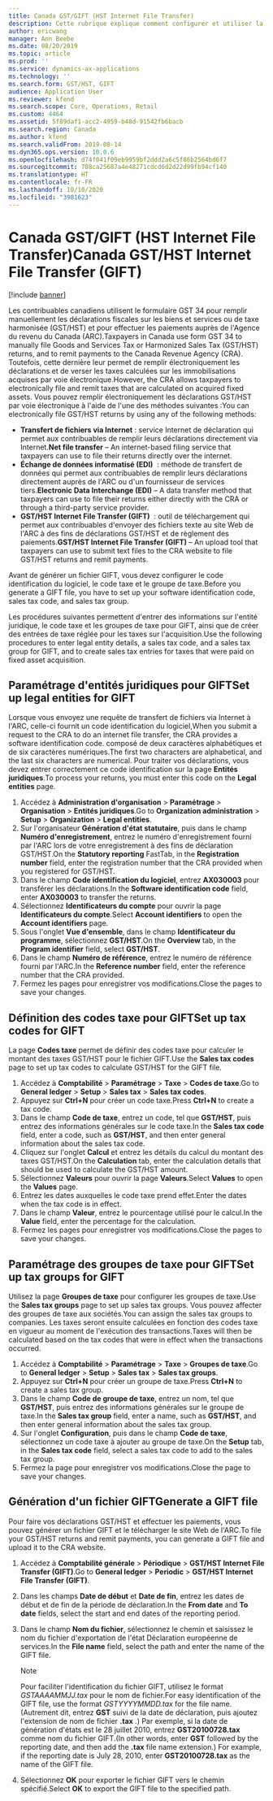 ```yaml
---
title: Canada GST/GIFT (HST Internet File Transfer)
description: Cette rubrique explique comment configurer et utiliser la fonction GIFT (Internet File Transfer) sur les biens et services ou de taxe harmonisée (GST/HST) du Canada.
author: ericwang
manager: Ann Beebe
ms.date: 08/20/2019
ms.topic: article
ms.prod: ''
ms.service: dynamics-ax-applications
ms.technology: ''
ms.search.form: GST/HST, GIFT
audience: Application User
ms.reviewer: kfend
ms.search.scope: Core, Operations, Retail
ms.custom: 4464
ms.assetid: 5f89daf1-acc2-4959-b48d-91542fb6bacb
ms.search.region: Canada
ms.author: kfend
ms.search.validFrom: 2019-08-14
ms.dyn365.ops.version: 10.0.6
ms.openlocfilehash: d74f041f09eb9959bf2ddd2a6c5f86b2564bd6f7
ms.sourcegitcommit: 708ca25687a4e48271cdcd6d2d22d99fb94cf140
ms.translationtype: HT
ms.contentlocale: fr-FR
ms.lasthandoff: 10/10/2020
ms.locfileid: "3981623"
---
```

# <a name="canada-gsthst-internet-file-transfer-gift"></a><span data-ttu-id="faa9b-103">Canada GST/GIFT (HST Internet File Transfer)</span><span class="sxs-lookup"><span data-stu-id="faa9b-103">Canada GST/HST Internet File Transfer (GIFT)</span></span>

[!include [banner](../includes/banner.md)]

<span data-ttu-id="faa9b-104">Les contribuables canadiens utilisent le formulaire GST 34 pour remplir manuellement les déclarations fiscales sur les biens et services ou de taxe harmonisée (GST/HST) et pour effectuer les paiements auprès de l'Agence du revenu du Canada (ARC).</span><span class="sxs-lookup"><span data-stu-id="faa9b-104">Taxpayers in Canada use form GST 34 to manually file Goods and Services Tax or Harmonized Sales Tax (GST/HST) returns, and to remit payments to the Canada Revenue Agency (CRA).</span></span> <span data-ttu-id="faa9b-105">Toutefois, cette dernière leur permet de remplir électroniquement les déclarations et de verser les taxes calculées sur les immobilisations acquises par voie électronique.</span><span class="sxs-lookup"><span data-stu-id="faa9b-105">However, the CRA allows taxpayers to electronically file and remit taxes that are calculated on acquired fixed assets.</span></span> <span data-ttu-id="faa9b-106">Vous pouvez remplir électroniquement les déclarations GST/HST par voie électronique à l'aide de l'une des méthodes suivantes :</span><span class="sxs-lookup"><span data-stu-id="faa9b-106">You can electronically file GST/HST returns by using any of the following methods:</span></span>

- <span data-ttu-id="faa9b-107">**Transfert de fichiers via Internet** : service Internet de déclaration qui permet aux contribuables de remplir leurs déclarations directement via Internet.</span><span class="sxs-lookup"><span data-stu-id="faa9b-107">**Net file transfer** – An internet-based filing service that taxpayers can use to file their returns directly over the internet.</span></span>
- <span data-ttu-id="faa9b-108">**Échange de données informatisé (EDI)**  : méthode de transfert de données qui permet aux contribuables de remplir leurs déclarations directement auprès de l'ARC ou d'un fournisseur de services tiers.</span><span class="sxs-lookup"><span data-stu-id="faa9b-108">**Electronic Data Interchange (EDI)** – A data transfer method that taxpayers can use to file their returns either directly with the CRA or through a third-party service provider.</span></span>
- <span data-ttu-id="faa9b-109">**GST/HST Internet File Transfer (GIFT)**  : outil de téléchargement qui permet aux contribuables d'envoyer des fichiers texte au site Web de l'ARC à des fins de déclarations GST/HST et de règlement des paiements.</span><span class="sxs-lookup"><span data-stu-id="faa9b-109">**GST/HST Internet File Transfer (GIFT)** – An upload tool that taxpayers can use to submit text files to the CRA website to file GST/HST returns and remit payments.</span></span>

<span data-ttu-id="faa9b-110">Avant de générer un fichier GIFT, vous devez configurer le code identification du logiciel, le code taxe et le groupe de taxe.</span><span class="sxs-lookup"><span data-stu-id="faa9b-110">Before you generate a GIFT file, you have to set up your software identification code, sales tax code, and sales tax group.</span></span>

<span data-ttu-id="faa9b-111">Les procédures suivantes permettent d'entrer des informations sur l'entité juridique, le code taxe et les groupes de taxe pour GIFT, ainsi que de créer des entrées de taxe réglée pour les taxes sur l'acquisition.</span><span class="sxs-lookup"><span data-stu-id="faa9b-111">Use the following procedures to enter legal entity details, a sales tax code, and a sales tax group for GIFT, and to create sales tax entries for taxes that were paid on fixed asset acquisition.</span></span>

## <a name="set-up-legal-entities-for-gift"></a><span data-ttu-id="faa9b-112">Paramétrage d'entités juridiques pour GIFT</span><span class="sxs-lookup"><span data-stu-id="faa9b-112">Set up legal entities for GIFT</span></span>

<span data-ttu-id="faa9b-113">Lorsque vous envoyez une requête de transfert de fichiers via Internet à l'ARC, celle-ci fournit un code identification du logiciel,</span><span class="sxs-lookup"><span data-stu-id="faa9b-113">When you submit a request to the CRA to do an internet file transfer, the CRA provides a software identification code.</span></span> <span data-ttu-id="faa9b-114">composé de deux caractères alphabétiques et de six caractères numériques.</span><span class="sxs-lookup"><span data-stu-id="faa9b-114">The first two characters are alphabetical, and the last six characters are numerical.</span></span> <span data-ttu-id="faa9b-115">Pour traiter vos déclarations, vous devez entrer correctement ce code identification sur la page **Entités juridiques**.</span><span class="sxs-lookup"><span data-stu-id="faa9b-115">To process your returns, you must enter this code on the **Legal entities** page.</span></span>

1. <span data-ttu-id="faa9b-116">Accédez à **Administration d'organisation** \> **Paramétrage** \> **Organisation** \> **Entités juridiques**.</span><span class="sxs-lookup"><span data-stu-id="faa9b-116">Go to **Organization administration** \> **Setup** \> **Organization** \> **Legal entities**.</span></span>
2. <span data-ttu-id="faa9b-117">Sur l'organisateur **Génération d'état statutaire**, puis dans le champ **Numéro d'enregistrement**, entrez le numéro d'enregistrement fourni par l'ARC lors de votre enregistrement à des fins de déclaration GST/HST.</span><span class="sxs-lookup"><span data-stu-id="faa9b-117">On the **Statutory reporting** FastTab, in the **Registration number** field, enter the registration number that the CRA provided when you registered for GST/HST.</span></span>
3. <span data-ttu-id="faa9b-118">Dans le champ **Code identification du logiciel**, entrez **AX030003** pour transférer les déclarations.</span><span class="sxs-lookup"><span data-stu-id="faa9b-118">In the **Software identification code** field, enter **AX030003** to transfer the returns.</span></span>
4. <span data-ttu-id="faa9b-119">Sélectionnez **Identificateurs du compte** pour ouvrir la page **Identificateurs du compte**.</span><span class="sxs-lookup"><span data-stu-id="faa9b-119">Select **Account identifiers** to open the **Account identifiers** page.</span></span>
5. <span data-ttu-id="faa9b-120">Sous l'onglet **Vue d'ensemble**, dans le champ **Identificateur du programme**, sélectionnez **GST/HST**.</span><span class="sxs-lookup"><span data-stu-id="faa9b-120">On the **Overview** tab, in the **Program identifier** field, select **GST/HST**.</span></span>
6. <span data-ttu-id="faa9b-121">Dans le champ **Numéro de référence**, entrez le numéro de référence fourni par l'ARC.</span><span class="sxs-lookup"><span data-stu-id="faa9b-121">In the **Reference number** field, enter the reference number that the CRA provided.</span></span>
7. <span data-ttu-id="faa9b-122">Fermez les pages pour enregistrer vos modifications.</span><span class="sxs-lookup"><span data-stu-id="faa9b-122">Close the pages to save your changes.</span></span>

## <a name="set-up-tax-codes-for-gift"></a><span data-ttu-id="faa9b-123">Définition des codes taxe pour GIFT</span><span class="sxs-lookup"><span data-stu-id="faa9b-123">Set up tax codes for GIFT</span></span>

<span data-ttu-id="faa9b-124">La page **Codes taxe** permet de définir des codes taxe pour calculer le montant des taxes GST/HST pour le fichier GIFT.</span><span class="sxs-lookup"><span data-stu-id="faa9b-124">Use the **Sales tax codes** page to set up tax codes to calculate GST/HST for the GIFT file.</span></span>

1. <span data-ttu-id="faa9b-125">Accédez à **Comptabilité** \> **Paramétrage** \> **Taxe** \> **Codes de taxe**.</span><span class="sxs-lookup"><span data-stu-id="faa9b-125">Go to **General ledger** \> **Setup** \> **Sales tax** \> **Sales tax codes**.</span></span>
2. <span data-ttu-id="faa9b-126">Appuyez sur **Ctrl+N** pour créer un code taxe.</span><span class="sxs-lookup"><span data-stu-id="faa9b-126">Press **Ctrl+N** to create a tax code.</span></span>
3. <span data-ttu-id="faa9b-127">Dans le champ **Code de taxe**, entrez un code, tel que **GST/HST**, puis entrez des informations générales sur le code taxe.</span><span class="sxs-lookup"><span data-stu-id="faa9b-127">In the **Sales tax code** field, enter a code, such as **GST/HST**, and then enter general information about the sales tax code.</span></span>
4. <span data-ttu-id="faa9b-128">Cliquez sur l'onglet **Calcul** et entrez les détails du calcul du montant des taxes GST/HST.</span><span class="sxs-lookup"><span data-stu-id="faa9b-128">On the **Calculation** tab, enter the calculation details that should be used to calculate the GST/HST amount.</span></span>
5. <span data-ttu-id="faa9b-129">Sélectionnez **Valeurs** pour ouvrir la page **Valeurs**.</span><span class="sxs-lookup"><span data-stu-id="faa9b-129">Select **Values** to open the **Values** page.</span></span>
6. <span data-ttu-id="faa9b-130">Entrez les dates auxquelles le code taxe prend effet.</span><span class="sxs-lookup"><span data-stu-id="faa9b-130">Enter the dates when the tax code is in effect.</span></span>
7. <span data-ttu-id="faa9b-131">Dans le champ **Valeur**, entrez le pourcentage utilisé pour le calcul.</span><span class="sxs-lookup"><span data-stu-id="faa9b-131">In the **Value** field, enter the percentage for the calculation.</span></span>
8. <span data-ttu-id="faa9b-132">Fermez les pages pour enregistrer vos modifications.</span><span class="sxs-lookup"><span data-stu-id="faa9b-132">Close the pages to save your changes.</span></span>

## <a name="set-up-tax-groups-for-gift"></a><span data-ttu-id="faa9b-133">Paramétrage des groupes de taxe pour GIFT</span><span class="sxs-lookup"><span data-stu-id="faa9b-133">Set up tax groups for GIFT</span></span>

<span data-ttu-id="faa9b-134">Utilisez la page **Groupes de taxe** pour configurer les groupes de taxe.</span><span class="sxs-lookup"><span data-stu-id="faa9b-134">Use the **Sales tax groups** page to set up sales tax groups.</span></span> <span data-ttu-id="faa9b-135">Vous pouvez affecter des groupes de taxe aux sociétés.</span><span class="sxs-lookup"><span data-stu-id="faa9b-135">You can assign the sales tax groups to companies.</span></span> <span data-ttu-id="faa9b-136">Les taxes seront ensuite calculées en fonction des codes taxe en vigueur au moment de l'exécution des transactions.</span><span class="sxs-lookup"><span data-stu-id="faa9b-136">Taxes will then be calculated based on the tax codes that were in effect when the transactions occurred.</span></span>

1. <span data-ttu-id="faa9b-137">Accédez à **Comptabilité** \> **Paramétrage** \> **Taxe** \> **Groupes de taxe**.</span><span class="sxs-lookup"><span data-stu-id="faa9b-137">Go to **General ledger** \> **Setup** \> **Sales tax** \> **Sales tax groups**.</span></span>
2. <span data-ttu-id="faa9b-138">Appuyez sur **Ctrl+N** pour créer un groupe de taxe.</span><span class="sxs-lookup"><span data-stu-id="faa9b-138">Press **Ctrl+N** to create a sales tax group.</span></span>
3. <span data-ttu-id="faa9b-139">Dans le champ **Code de groupe de taxe**, entrez un nom, tel que **GST/HST**, puis entrez des informations générales sur le groupe de taxe.</span><span class="sxs-lookup"><span data-stu-id="faa9b-139">In the **Sales tax group** field, enter a name, such as **GST/HST**, and then enter general information about the sales tax group.</span></span>
4. <span data-ttu-id="faa9b-140">Sur l'onglet **Configuration**, puis dans le champ **Code de taxe**, sélectionnez un code taxe à ajouter au groupe de taxe.</span><span class="sxs-lookup"><span data-stu-id="faa9b-140">On the **Setup** tab, in the **Sales tax code** field, select a sales tax code to add to the sales tax group.</span></span>
5. <span data-ttu-id="faa9b-141">Fermez la page pour enregistrer vos modifications.</span><span class="sxs-lookup"><span data-stu-id="faa9b-141">Close the page to save your changes.</span></span>

## <a name="generate-a-gift-file"></a><span data-ttu-id="faa9b-142">Génération d'un fichier GIFT</span><span class="sxs-lookup"><span data-stu-id="faa9b-142">Generate a GIFT file</span></span>

<span data-ttu-id="faa9b-143">Pour faire vos déclarations GST/HST et effectuer les paiements, vous pouvez générer un fichier GIFT et le télécharger le site Web de l'ARC.</span><span class="sxs-lookup"><span data-stu-id="faa9b-143">To file your GST/HST returns and remit payments, you can generate a GIFT file and upload it to the CRA website.</span></span>

1. <span data-ttu-id="faa9b-144">Accédez à **Comptabilité générale** \> **Périodique** \> **GST/HST Internet File Transfer (GIFT)**.</span><span class="sxs-lookup"><span data-stu-id="faa9b-144">Go to **General ledger** \> **Periodic** \> **GST/HST Internet File Transfer (GIFT)**.</span></span>
2. <span data-ttu-id="faa9b-145">Dans les champs **Date de début** et **Date de fin**, entrez les dates de début et de fin de la période de déclaration.</span><span class="sxs-lookup"><span data-stu-id="faa9b-145">In the **From date** and **To date** fields, select the start and end dates of the reporting period.</span></span>
3. <span data-ttu-id="faa9b-146">Dans le champ **Nom du fichier**, sélectionnez le chemin et saisissez le nom du fichier d'exportation de l'état Déclaration européenne de services.</span><span class="sxs-lookup"><span data-stu-id="faa9b-146">In the **File name** field, select the path and enter the name of the GIFT file.</span></span>

    > [!NOTE]
    > <span data-ttu-id="faa9b-147">Pour faciliter l'identification du fichier GIFT, utilisez le format *GSTAAAAMMJJ.tax* pour le nom de fichier.</span><span class="sxs-lookup"><span data-stu-id="faa9b-147">For easy identification of the GIFT file, use the format *GSTYYYYMMDD.tax* for the file name.</span></span> <span data-ttu-id="faa9b-148">(Autrement dit, entrez **GST** suivi de la date de déclaration, puis ajoutez l'extension de nom de fichier **.tax** .) Par exemple, si la date de génération d'états est le 28 juillet 2010, entrez **GST20100728.tax** comme nom du fichier GIFT.</span><span class="sxs-lookup"><span data-stu-id="faa9b-148">(In other words, enter **GST** followed by the reporting date, and then add the **.tax** file name extension.) For example, if the reporting date is July 28, 2010, enter **GST20100728.tax** as the name of the GIFT file.</span></span>

4. <span data-ttu-id="faa9b-149">Sélectionnez **OK** pour exporter le fichier GIFT vers le chemin spécifié.</span><span class="sxs-lookup"><span data-stu-id="faa9b-149">Select **OK** to export the GIFT file to the specified path.</span></span>
